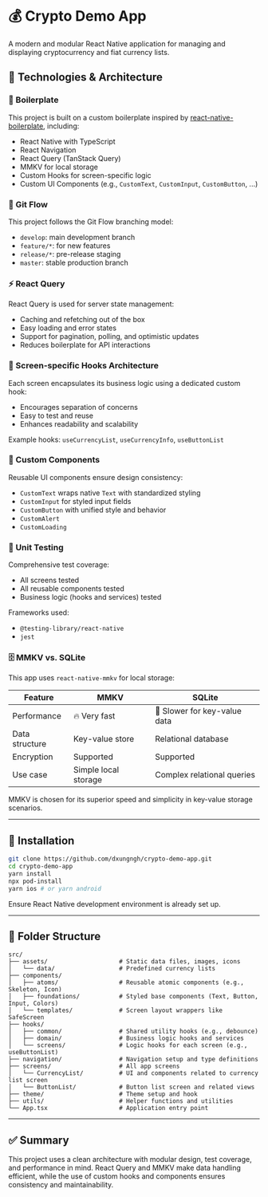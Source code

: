 # 💰 Crypto Demo App

A modern and modular React Native application for managing and displaying cryptocurrency and fiat currency lists.

## 🚀 Technologies & Architecture

### 🧱 Boilerplate

This project is built on a custom boilerplate inspired by [react-native-boilerplate](https://github.com/thecodingmachine/react-native-boilerplate), including:

- React Native with TypeScript
- React Navigation
- React Query (TanStack Query)
- MMKV for local storage
- Custom Hooks for screen-specific logic
- Custom UI Components (e.g., `CustomText`, `CustomInput`, `CustomButton`, ...)

### 🌿 Git Flow

This project follows the Git Flow branching model:

- `develop`: main development branch
- `feature/*`: for new features
- `release/*`: pre-release staging
- `master`: stable production branch

### ⚡ React Query

React Query is used for server state management:

- Caching and refetching out of the box
- Easy loading and error states
- Support for pagination, polling, and optimistic updates
- Reduces boilerplate for API interactions

### 🧩 Screen-specific Hooks Architecture

Each screen encapsulates its business logic using a dedicated custom hook:

- Encourages separation of concerns
- Easy to test and reuse
- Enhances readability and scalability

Example hooks: `useCurrencyList`, `useCurrencyInfo`, `useButtonList`

### 🎨 Custom Components

Reusable UI components ensure design consistency:

- `CustomText` wraps native `Text` with standardized styling
- `CustomInput` for styled input fields
- `CustomButton` with unified style and behavior
- `CustomAlert`
- `CustomLoading`

### 🧪 Unit Testing

Comprehensive test coverage:

- All screens tested
- All reusable components tested
- Business logic (hooks and services) tested

Frameworks used:

- `@testing-library/react-native`
- `jest`

### 🗄️ MMKV vs. SQLite

This app uses `react-native-mmkv` for local storage:

| Feature         | MMKV                      | SQLite                       |
|----------------|---------------------------|------------------------------|
| Performance     | 🔥 Very fast               | 🐢 Slower for key-value data |
| Data structure  | Key-value store           | Relational database          |
| Encryption      | Supported                 | Supported                    |
| Use case        | Simple local storage      | Complex relational queries   |

MMKV is chosen for its superior speed and simplicity in key-value storage scenarios.

---

## 🧪 Installation

```bash
git clone https://github.com/dxungngh/crypto-demo-app.git
cd crypto-demo-app
yarn install
npx pod-install
yarn ios # or yarn android
```

Ensure React Native development environment is already set up.

---

## 📁 Folder Structure

```
src/
├── assets/                    # Static data files, images, icons
│   └── data/                  # Predefined currency lists
├── components/
│   ├── atoms/                 # Reusable atomic components (e.g., Skeleton, Icon)
│   ├── foundations/           # Styled base components (Text, Button, Input, Colors)
│   └── templates/             # Screen layout wrappers like SafeScreen
├── hooks/
│   ├── common/                # Shared utility hooks (e.g., debounce)
│   ├── domain/                # Business logic hooks and services
│   └── screens/               # Logic hooks for each screen (e.g., useButtonList)
├── navigation/                # Navigation setup and type definitions
├── screens/                   # All app screens
│   └── CurrencyList/          # UI and components related to currency list screen
│   └── ButtonList/            # Button list screen and related views
├── theme/                     # Theme setup and hook
├── utils/                     # Helper functions and utilities
└── App.tsx                    # Application entry point
```

---

## ✅ Summary

This project uses a clean architecture with modular design, test coverage, and performance in mind. React Query and MMKV make data handling efficient, while the use of custom hooks and components ensures consistency and maintainability.
